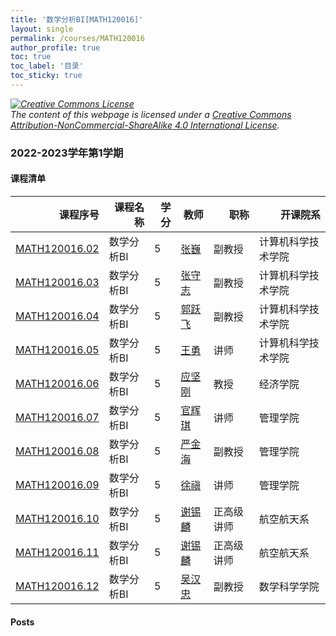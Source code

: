 ```yaml
---
title: '数学分析BI[MATH120016]'
layout: single
permalink: /courses/MATH120016
author_profile: true
toc: true
toc_label: '目录'
toc_sticky: true
---
```



<div class='notice--warning'>
	<p><i><a rel='license' href='http://creativecommons.org/licenses/by-nc-sa/4.0/'><img alt='Creative Commons License' style='border-width:0' src='https://i.creativecommons.org/l/by-nc-sa/4.0/88x31.png' /></a><br /> The content of this webpage is licensed under a <a rel='license' href='http://creativecommons.org/licenses/by-nc-sa/4.0/'>Creative Commons Attribution-NonCommercial-ShareAlike 4.0 International License</a>.</i></p>
</div>

### 2022-2023学年第1学期


#### 课程清单

<div style='text-align: center;' id='MATH120016_2223F'> <table id='MATH120016_2223F_table'>
  <thead>
    <tr style="text-align: right;">
      <th>课程序号</th>
      <th>课程名称</th>
      <th>学分</th>
      <th>教师</th>
      <th>职称</th>
      <th>开课院系</th>
    </tr>
  </thead>
  <tbody>
    <tr>
      <td><a href='https://fdu-math.github.io/courses/class-id/MATH120016-02'>MATH120016.02</a></td>
      <td>数学分析BI</td>
      <td>5</td>
      <td><a href='https://fdu-math.github.io/teachers/张巍'>张巍</a></td>
      <td>副教授</td>
      <td>计算机科学技术学院</td>
    </tr>
    <tr>
      <td><a href='https://fdu-math.github.io/courses/class-id/MATH120016-03'>MATH120016.03</a></td>
      <td>数学分析BI</td>
      <td>5</td>
      <td><a href='https://fdu-math.github.io/teachers/张守志'>张守志</a></td>
      <td>副教授</td>
      <td>计算机科学技术学院</td>
    </tr>
    <tr>
      <td><a href='https://fdu-math.github.io/courses/class-id/MATH120016-04'>MATH120016.04</a></td>
      <td>数学分析BI</td>
      <td>5</td>
      <td><a href='https://fdu-math.github.io/teachers/郭跃飞'>郭跃飞</a></td>
      <td>副教授</td>
      <td>计算机科学技术学院</td>
    </tr>
    <tr>
      <td><a href='https://fdu-math.github.io/courses/class-id/MATH120016-05'>MATH120016.05</a></td>
      <td>数学分析BI</td>
      <td>5</td>
      <td><a href='https://fdu-math.github.io/teachers/王勇'>王勇</a></td>
      <td>讲师</td>
      <td>计算机科学技术学院</td>
    </tr>
    <tr>
      <td><a href='https://fdu-math.github.io/courses/class-id/MATH120016-06'>MATH120016.06</a></td>
      <td>数学分析BI</td>
      <td>5</td>
      <td><a href='https://fdu-math.github.io/teachers/应坚刚'>应坚刚</a></td>
      <td>教授</td>
      <td>经济学院</td>
    </tr>
    <tr>
      <td><a href='https://fdu-math.github.io/courses/class-id/MATH120016-07'>MATH120016.07</a></td>
      <td>数学分析BI</td>
      <td>5</td>
      <td><a href='https://fdu-math.github.io/teachers/官辉琪'>官辉琪</a></td>
      <td>讲师</td>
      <td>管理学院</td>
    </tr>
    <tr>
      <td><a href='https://fdu-math.github.io/courses/class-id/MATH120016-08'>MATH120016.08</a></td>
      <td>数学分析BI</td>
      <td>5</td>
      <td><a href='https://fdu-math.github.io/teachers/严金海'>严金海</a></td>
      <td>副教授</td>
      <td>管理学院</td>
    </tr>
    <tr>
      <td><a href='https://fdu-math.github.io/courses/class-id/MATH120016-09'>MATH120016.09</a></td>
      <td>数学分析BI</td>
      <td>5</td>
      <td><a href='https://fdu-math.github.io/teachers/徐禛'>徐禛</a></td>
      <td>讲师</td>
      <td>管理学院</td>
    </tr>
    <tr>
      <td><a href='https://fdu-math.github.io/courses/class-id/MATH120016-10'>MATH120016.10</a></td>
      <td>数学分析BI</td>
      <td>5</td>
      <td><a href='https://fdu-math.github.io/teachers/谢锡麟'>谢锡麟</a></td>
      <td>正高级讲师</td>
      <td>航空航天系</td>
    </tr>
    <tr>
      <td><a href='https://fdu-math.github.io/courses/class-id/MATH120016-11'>MATH120016.11</a></td>
      <td>数学分析BI</td>
      <td>5</td>
      <td><a href='https://fdu-math.github.io/teachers/谢锡麟'>谢锡麟</a></td>
      <td>正高级讲师</td>
      <td>航空航天系</td>
    </tr>
    <tr>
      <td><a href='https://fdu-math.github.io/courses/class-id/MATH120016-12'>MATH120016.12</a></td>
      <td>数学分析BI</td>
      <td>5</td>
      <td><a href='https://fdu-math.github.io/teachers/吴汉忠'>吴汉忠</a></td>
      <td>副教授</td>
      <td>数学科学学院</td>
    </tr>
  </tbody>
</table></div>

#### Posts

